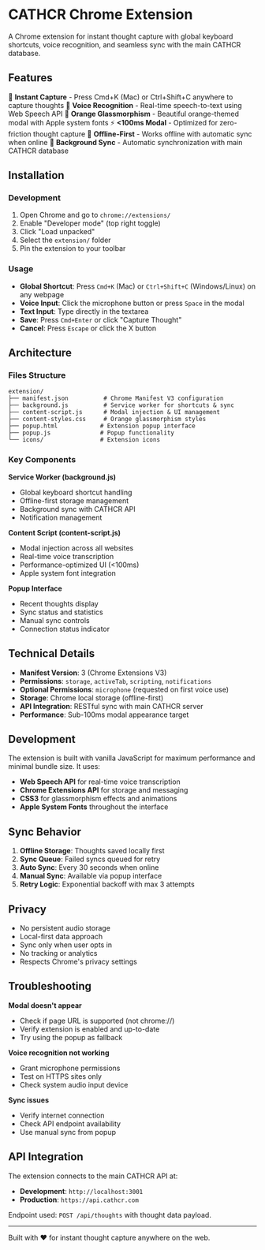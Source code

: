 # CATHCR Chrome Extension

A Chrome extension for instant thought capture with global keyboard shortcuts, voice recognition, and seamless sync with the main CATHCR database.

## Features

🧠 **Instant Capture** - Press Cmd+K (Mac) or Ctrl+Shift+C anywhere to capture thoughts
🎤 **Voice Recognition** - Real-time speech-to-text using Web Speech API
📱 **Orange Glassmorphism** - Beautiful orange-themed modal with Apple system fonts
⚡ **<100ms Modal** - Optimized for zero-friction thought capture
🔄 **Offline-First** - Works offline with automatic sync when online
🎯 **Background Sync** - Automatic synchronization with main CATHCR database

## Installation

### Development
1. Open Chrome and go to `chrome://extensions/`
2. Enable "Developer mode" (top right toggle)
3. Click "Load unpacked"
4. Select the `extension/` folder
5. Pin the extension to your toolbar

### Usage
- **Global Shortcut**: Press `Cmd+K` (Mac) or `Ctrl+Shift+C` (Windows/Linux) on any webpage
- **Voice Input**: Click the microphone button or press `Space` in the modal
- **Text Input**: Type directly in the textarea
- **Save**: Press `Cmd+Enter` or click "Capture Thought"
- **Cancel**: Press `Escape` or click the X button

## Architecture

### Files Structure
```
extension/
├── manifest.json          # Chrome Manifest V3 configuration
├── background.js          # Service worker for shortcuts & sync
├── content-script.js      # Modal injection & UI management
├── content-styles.css     # Orange glassmorphism styles
├── popup.html            # Extension popup interface
├── popup.js              # Popup functionality
└── icons/                # Extension icons
```

### Key Components

**Service Worker (background.js)**
- Global keyboard shortcut handling
- Offline-first storage management
- Background sync with CATHCR API
- Notification management

**Content Script (content-script.js)**
- Modal injection across all websites
- Real-time voice transcription
- Performance-optimized UI (<100ms)
- Apple system font integration

**Popup Interface**
- Recent thoughts display
- Sync status and statistics
- Manual sync controls
- Connection status indicator

## Technical Details

- **Manifest Version**: 3 (Chrome Extensions V3)
- **Permissions**: `storage`, `activeTab`, `scripting`, `notifications`
- **Optional Permissions**: `microphone` (requested on first voice use)
- **Storage**: Chrome local storage (offline-first)
- **API Integration**: RESTful sync with main CATHCR server
- **Performance**: Sub-100ms modal appearance target

## Development

The extension is built with vanilla JavaScript for maximum performance and minimal bundle size. It uses:

- **Web Speech API** for real-time voice transcription
- **Chrome Extensions API** for storage and messaging
- **CSS3** for glassmorphism effects and animations
- **Apple System Fonts** throughout the interface

## Sync Behavior

1. **Offline Storage**: Thoughts saved locally first
2. **Sync Queue**: Failed syncs queued for retry
3. **Auto Sync**: Every 30 seconds when online
4. **Manual Sync**: Available via popup interface
5. **Retry Logic**: Exponential backoff with max 3 attempts

## Privacy

- No persistent audio storage
- Local-first data approach
- Sync only when user opts in
- No tracking or analytics
- Respects Chrome's privacy settings

## Troubleshooting

**Modal doesn't appear**
- Check if page URL is supported (not chrome://)
- Verify extension is enabled and up-to-date
- Try using the popup as fallback

**Voice recognition not working**
- Grant microphone permissions
- Test on HTTPS sites only
- Check system audio input device

**Sync issues**
- Verify internet connection
- Check API endpoint availability
- Use manual sync from popup

## API Integration

The extension connects to the main CATHCR API at:
- **Development**: `http://localhost:3001`
- **Production**: `https://api.cathcr.com`

Endpoint used: `POST /api/thoughts` with thought data payload.

---

Built with ❤️ for instant thought capture anywhere on the web.